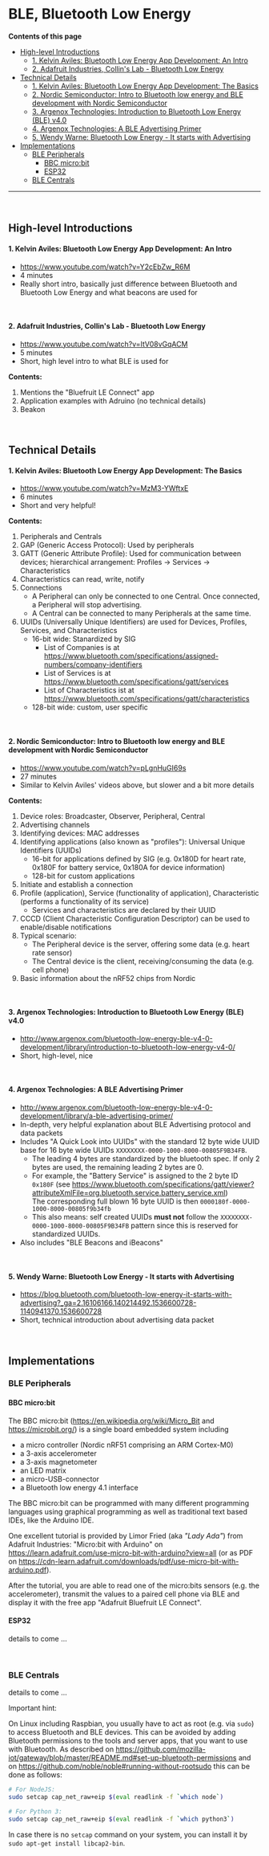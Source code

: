 ﻿# BLE, Bluetooth Low Energy

**Contents of this page**

- [High-level Introductions](#high-level-introductions)
    - [1. Kelvin Aviles: Bluetooth Low Energy App Development: An Intro](#1-kelvin-aviles-bluetooth-low-energy-app-development-an-intro)
    - [2. Adafruit Industries, Collin's Lab - Bluetooth Low Energy](#2-adafruit-industries-collins-lab---bluetooth-low-energy)
- [Technical Details](#technical-details)
    - [1. Kelvin Aviles: Bluetooth Low Energy App Development: The Basics](#1-kelvin-aviles-bluetooth-low-energy-app-development-the-basics)
    - [2. Nordic Semiconductor: Intro to Bluetooth low energy and BLE development with Nordic Semiconductor](#2-nordic-semiconductor-intro-to-bluetooth-low-energy-and-ble-development-with-nordic-semiconductor)
    - [3. Argenox Technologies: Introduction to Bluetooth Low Energy (BLE) v4.0](#3-argenox-technologies-introduction-to-bluetooth-low-energy-ble-v40)
    - [4. Argenox Technologies: A BLE Advertising Primer](#4-argenox-technologies-a-ble-advertising-primer)
    - [5. Wendy Warne: Bluetooth Low Energy - It starts with Advertising](#5-wendy-warne-bluetooth-low-energy---it-starts-with-advertising)
- [Implementations](#implementations)
  - [BLE Peripherals](#ble-peripherals)
    - [BBC micro:bit](#bbc-microbit)
    - [ESP32](#esp32)
  - [BLE Centrals](#ble-centrals)

<hr>

&nbsp;


## High-level Introductions

#### 1. Kelvin Aviles: Bluetooth Low Energy App Development: An Intro

* https://www.youtube.com/watch?v=Y2cEbZw_R6M
* 4 minutes
* Really short intro, basically just difference between Bluetooth and Bluetooth Low Energy and what beacons are used for

&nbsp;

#### 2. Adafruit Industries, Collin's Lab - Bluetooth Low Energy

* https://www.youtube.com/watch?v=ItV08vGqACM
* 5 minutes
* Short, high level intro to what BLE is used for 

**Contents:**
1. Mentions the "Bluefruit LE Connect" app
2. Application examples with Adruino (no technical details)
3. Beakon

&nbsp;


## Technical Details

#### 1. Kelvin Aviles: Bluetooth Low Energy App Development: The Basics
* https://www.youtube.com/watch?v=MzM3-YWftxE
* 6 minutes
* Short and very helpful!

**Contents:**
1. Peripherals and Centrals
2. GAP (Generic Access Protocol): Used by peripherals
3. GATT (Generic Attribute Profile): Used for communication between devices; hierarchical arrangement: Profiles -> Services -> Characteristics
4. Characteristics can read, write, notify
5. Connections
   * A Peripheral can only be connected to one Central. Once connected, a Peripheral will stop advertising.
   * A Central can be connected to many Peripherals at the same time.
6. UUIDs (Universally Unique Identifiers) are used for Devices, Profiles, Services, and Characteristics
   * 16-bit wide: Stanardized by SIG
     * List of Companies is at https://www.bluetooth.com/specifications/assigned-numbers/company-identifiers
     * List of Services is at https://www.bluetooth.com/specifications/gatt/services
     * List of Characteristics ist at https://www.bluetooth.com/specifications/gatt/characteristics
   * 128-bit wide: custom, user specific

&nbsp;


#### 2. Nordic Semiconductor: Intro to Bluetooth low energy and BLE development with Nordic Semiconductor

* https://www.youtube.com/watch?v=pLgnHuGI69s
* 27 minutes
* Similar to Kelvin Aviles' videos above, but slower and a bit more details

**Contents:**
1. Device roles: Broadcaster, Observer, Peripheral, Central
2. Advertising channels
3. Identifying devices: MAC addresses
4. Identifying applications (also known as "profiles"): Universal Unique Identifiers (UUIDs)
   * 16-bit for applications defined by SIG (e.g. 0x180D for heart rate, 0x180F for battery service, 0x180A for device information)
   * 128-bit for custom applications
5. Initiate and establish a connection
6. Profile (application), Service (functionality of application), Characteristic (performs a functionality of its service)
   * Services and characteristics are declared by their UUID
7. CCCD (Client Characteristic Configuration Descriptor) can be used to enable/disable notifications
8. Typical scenario:
   * The Peripheral device is the server, offering some data (e.g. heart rate sensor)
   * The Central device is the client, receiving/consuming the data (e.g. cell phone)
9. Basic information about the nRF52 chips from Nordic

&nbsp;


#### 3. Argenox Technologies: Introduction to Bluetooth Low Energy (BLE) v4.0

* http://www.argenox.com/bluetooth-low-energy-ble-v4-0-development/library/introduction-to-bluetooth-low-energy-v4-0/
* Short, high-level, nice

&nbsp;


#### 4. Argenox Technologies: A BLE Advertising Primer

* http://www.argenox.com/bluetooth-low-energy-ble-v4-0-development/library/a-ble-advertising-primer/
* In-depth, very helpful explanation about BLE Advertising protocol and data packets
* Includes "A Quick Look into UUIDs" with the standard 12 byte wide UUID base for 16 byte wide UUIDs `XXXXXXXX-0000-1000-8000-00805F9B34FB`.
  * The leading 4 bytes are standardized by the bluetooth spec. If only 2 bytes are used, the remaining leading 2 bytes are 0.
  * For example, the "Battery Service" is assigned to the 2 byte ID `0x180F` (see https://www.bluetooth.com/specifications/gatt/viewer?attributeXmlFile=org.bluetooth.service.battery_service.xml)<br>
    The corresponding full blown 16 byte UUID is then `0000180f-0000-1000-8000-00805f9b34fb`
  * This also means: self created UUIDs **must not** follow the `XXXXXXXX-0000-1000-8000-00805F9B34FB` pattern since this is reserved for standardized UUIDs.
* Also includes "BLE Beacons and iBeacons"

&nbsp;


#### 5. Wendy Warne: Bluetooth Low Energy - It starts with Advertising

* https://blog.bluetooth.com/bluetooth-low-energy-it-starts-with-advertising?_ga=2.16106166.140214492.1536600728-1140941370.1536600728
* Short, technical introduction about advertising data packet

&nbsp;


## Implementations

### BLE Peripherals

#### BBC micro:bit

The BBC micro:bit (https://en.wikipedia.org/wiki/Micro_Bit and https://microbit.org/) is a single board embedded system including 
* a micro controller (Nordic nRF51 comprising an ARM Cortex-M0)
* a 3-axis accelerometer
* a 3-axis magnetometer
* an LED matrix
* a micro-USB-connector
* a Bluetooth low energy 4.1 interface

The BBC micro:bit can be programmed with many different programming languages using graphical programming as well as traditional text based IDEs, like the Arduino IDE.

One excellent tutorial is provided by  Limor Fried (aka _"Lady Ada"_) from Adafruit Industries: "Micro:bit with Arduino" on https://learn.adafruit.com/use-micro-bit-with-arduino?view=all (or as PDF on https://cdn-learn.adafruit.com/downloads/pdf/use-micro-bit-with-arduino.pdf).

After the tutorial, you are able to read one of the micro:bits sensors (e.g. the accelerometer), transmit the values to a paired cell phone via BLE and display it with the free app "Adafruit Bluefruit LE Connect".



#### ESP32

details to come ...

&nbsp;


### BLE Centrals

details to come ...

Important hint:

On Linux including Raspbian, you usually have to act as root (e.g. via `sudo`) to access Bluetooth and BLE devices. This can be avoided by adding Bluetooth permissions to the tools and server apps, that you want to use with Bluetooth. As described on https://github.com/mozilla-iot/gateway/blob/master/README.md#set-up-bluetooth-permissions and on https://github.com/noble/noble#running-without-rootsudo this can be done as follows:

```bash
# For NodeJS:
sudo setcap cap_net_raw+eip $(eval readlink -f `which node`)

# For Python 3:
sudo setcap cap_net_raw+eip $(eval readlink -f `which python3`)
```

In case there is no `setcap` command on your system, you can install it by `sudo apt-get install libcap2-bin`.

